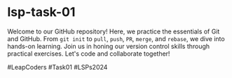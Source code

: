 # lsp-task-01

Welcome to our GitHub repository! Here, we practice the essentials of Git and GitHub. From `git init` to `pull`, `push`, `PR`, `merge`, and `rebase`, we dive into hands-on learning. Join us in honing our version control skills through practical exercises. Let's code and collaborate together!  

#LeapCoders #Task01 #LSPs2024
